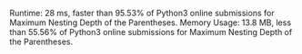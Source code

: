 Runtime: 28 ms, faster than 95.53% of Python3 online submissions for Maximum Nesting Depth of the Parentheses.
Memory Usage: 13.8 MB, less than 55.56% of Python3 online submissions for Maximum Nesting Depth of the Parentheses.
